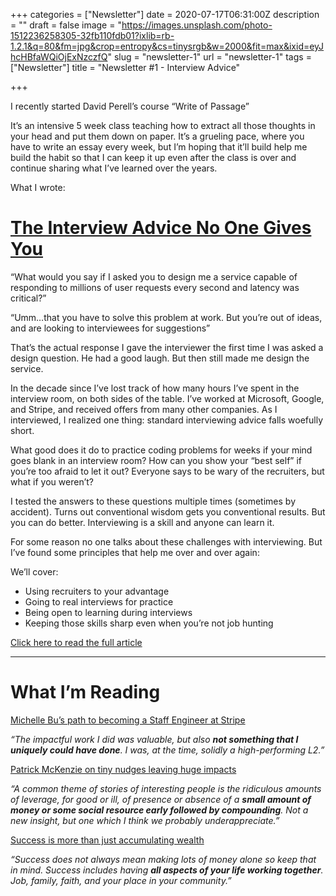 +++
categories = ["Newsletter"]
date = 2020-07-17T06:31:00Z
description = ""
draft = false
image = "https://images.unsplash.com/photo-1512236258305-32fb110fdb01?ixlib=rb-1.2.1&q=80&fm=jpg&crop=entropy&cs=tinysrgb&w=2000&fit=max&ixid=eyJhcHBfaWQiOjExNzczfQ"
slug = "newsletter-1"
url = "newsletter-1"
tags = ["Newsletter"]
title = "Newsletter #1 - Interview Advice"

+++


I recently started David Perell’s course “Write of Passage”

It’s an intensive 5 week class teaching how to extract all those thoughts in your head and put them down on paper. It’s a grueling pace, where you have to write an essay every week, but I’m hoping that it’ll build help me build the habit so that I can keep it up even after the class is over and continue sharing what I’ve learned over the years.

What I wrote:

# **[The Interview Advice No One Gives You](__GHOST_URL__/blog/the-interview-advice-no-one-gives-you/)**

“What would you say if I asked you to design me a service capable of responding to millions of user requests every second and latency was critical?”

“Umm…that you have to solve this problem at work. But you’re out of ideas, and are looking to interviewees for suggestions”

That’s the actual response I gave the interviewer the first time I was asked a design question. He had a good laugh. But then still made me design the service.

In the decade since I’ve lost track of how many hours I’ve spent in the interview room, on both sides of the table. I’ve worked at Microsoft, Google, and Stripe, and received offers from many other companies. As I interviewed, I realized one thing: standard interviewing advice falls woefully short.

What good does it do to practice coding problems for weeks if your mind goes blank in an interview room? How can you show your “best self” if you’re too afraid to let it out? Everyone says to be wary of the recruiters, but what if you weren’t?

I tested the answers to these questions multiple times (sometimes by accident). Turns out conventional wisdom gets you conventional results. But you can do better. Interviewing is a skill and anyone can learn it.

For some reason no one talks about these challenges with interviewing. But I’ve found some principles that help me over and over again:

We’ll cover:

* Using recruiters to your advantage
* Going to real interviews for practice
* Being open to learning during interviews
* Keeping those skills sharp even when you’re not job hunting

[Click here to read the full article](https://zainrizvi.io/blog/the-interview-advice-no-one-gives-you/)

---

# ****What I’m Reading****

[Michelle Bu’s path to becoming a Staff Engineer at Stripe](https://staffeng.com/stories/michelle-bu)

_“The impactful work I did was valuable, but also **not something that I uniquely could have done**. I was, at the time, solidly a high-performing L2.”_

[Patrick McKenzie on tiny nudges leaving huge impacts](https://twitter.com/patio11/status/1281423121564659712)

_“A common theme of stories of interesting people is the ridiculous amounts of leverage, for good or ill, of presence or absence of a **small amount of money or some social resource early followed by compounding**. Not a new insight, but one which I think we probably underappreciate.”_

[Success is more than just accumulating wealth](https://medium.com/thrive-global/the-importance-of-being-in-service-to-others-for-your-own-success-c1d7f5711b21)

_“Success does not always mean making lots of money alone so keep that in mind. Success includes having **all aspects of your life working together**. Job, family, faith, and your place in your community.”_

